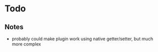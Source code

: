 # Todo

## Notes
- probably could make plugin work using native getter/setter, but much more complex
